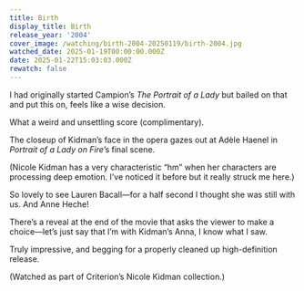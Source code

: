 ```yaml
---
title: Birth
display_title: Birth
release_year: '2004'
cover_image: /watching/birth-2004-20250119/birth-2004.jpg
watched_date: 2025-01-19T00:00:00.000Z
date: 2025-01-22T15:03:03.000Z
rewatch: false
---
```

I had originally started Campion’s _The Portrait of a Lady_ but bailed on that and put this on, feels like a wise decision.

What a weird and unsettling score (complimentary).

The closeup of Kidman’s face in the opera gazes out at Adèle Haenel in _Portrait of a Lady on Fire_’s final scene.

(Nicole Kidman has a very characteristic “hm” when her characters are processing deep emotion. I’ve noticed it before but it really struck me here.)

So lovely to see Lauren Bacall—for a half second I thought she was still with us. And Anne Heche!

There’s a reveal at the end of the movie that asks the viewer to make a choice—let’s just say that I’m with Kidman’s Anna, I know what I saw.

Truly impressive, and begging for a properly cleaned up high-definition release.

(Watched as part of Criterion’s Nicole Kidman collection.)

